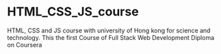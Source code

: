 # HTML_CSS_JS_course
HTML, CSS and JS course with university of Hong kong for science and technology. 
This the first Course of Full Stack Web Development Diploma on Coursera

